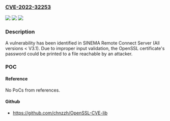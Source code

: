 ### [CVE-2022-32253](https://cve.mitre.org/cgi-bin/cvename.cgi?name=CVE-2022-32253)
![](https://img.shields.io/static/v1?label=Product&message=SINEMA%20Remote%20Connect%20Server&color=blue)
![](https://img.shields.io/static/v1?label=Version&message=n%2Fa&color=blue)
![](https://img.shields.io/static/v1?label=Vulnerability&message=CWE-20%3A%20Improper%20Input%20Validation&color=brighgreen)

### Description

A vulnerability has been identified in SINEMA Remote Connect Server (All versions < V3.1). Due to improper input validation, the OpenSSL certificate's password could be printed to a file reachable by an attacker.

### POC

#### Reference
No PoCs from references.

#### Github
- https://github.com/chnzzh/OpenSSL-CVE-lib

